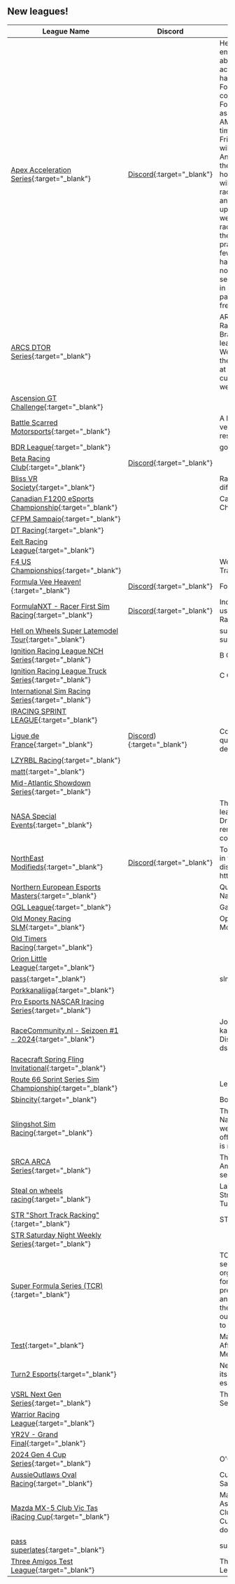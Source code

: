 ## New leagues!

| League Name | Discord | About |
|--------------------------------------------------------------------------------------------------------------------------------------|---------------------------------------------------------------|--------------------------------------------------------------------------------------------------------------------------------------------------------------------------------------------------------------------------------------------------------------------------------------------------------------------------------------------------------------------------------------------------------------------------------------------------------------------------------------------------------------------------------------------------------------------------------------------------------------------------------------------------------------------------------------------------------------------------------------------------------------------------------------------------------------------------------------------|
|[Apex Acceleration Series](https://members.iracing.com/membersite/member/LeagueView.do?league=10405){:target="_blank"} |[Discord](https://discord.gg/Zcxmry3k8A){:target="_blank"} |Hello fellow Formula enthusiast\!   This League is about starting a Formula action which so far never has been seen\!  A Multiclass Formula league which will contain: Superformula, Formula Renault 3\.5 as well as the famous Mercedes AMG W13\.   Our session times will probably be on Friday 0am UTC \(but there will be votes of course\!\)\.\.\. Anyways\.\.\. the duration of the practice will be 1\.5 hours\.\.\. which means the Q will take 30 minutes\. The race itself will then take another hour which sums up to a total of 3 hours per week for the official first racing season\!  Besides that there will be weekly practice sessions hosted a few days before the race happens\!   Come and register now for the very first season of us which will start in January\!  The participation of course is free of charge\! |
|[ARCS DTOR Series](https://members.iracing.com/membersite/member/LeagueView.do?league=10455){:target="_blank"} | |ARCS \(Dirt Track Offroad Racing\) Series is hosted by Brandyn Proudfoot\. This league currently runs on Wednesday nights featuring the Pro Late Model running at multiple dirt tracks with custom setups built each week\! |
|[Ascension GT Challenge](https://members.iracing.com/membersite/member/LeagueView.do?league=10441){:target="_blank"} | | |
|[Battle Scarred Motorsports](https://members.iracing.com/membersite/member/LeagueView.do?league=10456){:target="_blank"} | |A league for active military, veterans and 1st responders \. |
|[BDR League](https://members.iracing.com/membersite/member/LeagueView.do?league=10448){:target="_blank"} | |gotBDR? |
|[Beta Racing Club](https://members.iracing.com/membersite/member/LeagueView.do?league=10457){:target="_blank"} |[Discord](https://discord.gg/uvtN6rDedX){:target="_blank"} | |
|[Bliss VR Society](https://members.iracing.com/membersite/member/LeagueView.do?league=10420){:target="_blank"} | |Racing for people with different abilities |
|[Canadian F1200 eSports Championship](https://members.iracing.com/membersite/member/LeagueView.do?league=10451){:target="_blank"} | |Canadian F1200 eSports Championship |
|[CFPM Sampaio](https://members.iracing.com/membersite/member/LeagueView.do?league=10442){:target="_blank"} | | |
|[DT Racing](https://members.iracing.com/membersite/member/LeagueView.do?league=10454){:target="_blank"} | | |
|[Eelt Racing League](https://members.iracing.com/membersite/member/LeagueView.do?league=10446){:target="_blank"} | | |
|[F4 US Championships](https://members.iracing.com/membersite/member/LeagueView.do?league=10414){:target="_blank"} | |We go to most F4 US Tracks |
|[Formula Vee Heaven\!](https://members.iracing.com/membersite/member/LeagueView.do?league=10424){:target="_blank"} |[Discord](https://discord.gg/EaG4a9zX){:target="_blank"} |Formula Vee |
|[FormulaNXT \- Racer First Sim Racing](https://members.iracing.com/membersite/member/LeagueView.do?league=10426){:target="_blank"} |[Discord](https://discord.gg/kt2ebNUVKt){:target="_blank"} |IndyNXT inspired series using the F4 car\. Hosted by Racer First Sim Racing |
|[Hell on Wheels Super Latemodel Tour](https://members.iracing.com/membersite/member/LeagueView.do?league=10403){:target="_blank"} | |super lates every other sunday\. fixed |
|[Ignition Racing League NCH Series](https://members.iracing.com/membersite/member/LeagueView.do?league=10438){:target="_blank"} | |B Class Open setup series |
|[Ignition Racing League Truck Series](https://members.iracing.com/membersite/member/LeagueView.do?league=10439){:target="_blank"} | |C Class Fixed setup series |
|[International Sim Racing Series](https://members.iracing.com/membersite/member/LeagueView.do?league=10419){:target="_blank"} | | |
|[IRACING SPRINT LEAGUE](https://members.iracing.com/membersite/member/LeagueView.do?league=10404){:target="_blank"} | | |
|[Ligue de France](https://members.iracing.com/membersite/member/LeagueView.do?league=10433){:target="_blank"} |[Discord](https://discord.gg/xxxxxxxxxxxxxx)){:target="_blank"} |Compétition de la LdF, qualificative pour la Coupe de France |
|[LZYRBL Racing](https://members.iracing.com/membersite/member/LeagueView.do?league=10435){:target="_blank"} | | |
|[matt](https://members.iracing.com/membersite/member/LeagueView.do?league=10434){:target="_blank"} | | |
|[Mid\-Atlantic Showdown Series](https://members.iracing.com/membersite/member/LeagueView.do?league=10440){:target="_blank"} | | |
|[NASA Special Events](https://members.iracing.com/membersite/member/LeagueView.do?league=10408){:target="_blank"} | |This is a special events league for NASA and ASN\. Drivers are subject to removal once the event is complete\. |
|[NorthEast Modifieds](https://members.iracing.com/membersite/member/LeagueView.do?league=10450){:target="_blank"} |[Discord](https://discord.gg/pr4QJfTP){:target="_blank"} |Tour Modified league based in the NorthEast\. Join the discord\! https://discord\.gg/pr4QJfTP |
|[Northern European Esports Masters](https://members.iracing.com/membersite/member/LeagueView.do?league=10443){:target="_blank"} | |Qualify for the Clash of Nations races\! |
|[OGL League](https://members.iracing.com/membersite/member/LeagueView.do?league=10427){:target="_blank"} | |Gamle mænd i gamle biler |
|[Old Money Racing SLM](https://members.iracing.com/membersite/member/LeagueView.do?league=10410){:target="_blank"} | |Open Setup Super Late Model League |
|[Old Timers Racing](https://members.iracing.com/membersite/member/LeagueView.do?league=10444){:target="_blank"} | | |
|[Orion Little League](https://members.iracing.com/membersite/member/LeagueView.do?league=10452){:target="_blank"} | | |
|[pass](https://members.iracing.com/membersite/member/LeagueView.do?league=10411){:target="_blank"} | |slm |
|[Porkkanaliiga](https://members.iracing.com/membersite/member/LeagueView.do?league=10422){:target="_blank"} | | |
|[Pro Esports NASCAR Iracing Series](https://members.iracing.com/membersite/member/LeagueView.do?league=10406){:target="_blank"} | | |
|[RaceCommunity\.nl \- Seizoen \#1 \- 2024](https://members.iracing.com/membersite/member/LeagueView.do?league=10415){:target="_blank"} | |Join onze league en maak kans op mooie prijzen   Discord: dsg\.gg/racecommunity |
|[Racecraft Spring Fling Invitational](https://members.iracing.com/membersite/member/LeagueView.do?league=10432){:target="_blank"} | | |
|[Route 66 Sprint Series Sim Championship](https://members.iracing.com/membersite/member/LeagueView.do?league=10413){:target="_blank"} | |League Info |
|[Sbincity](https://members.iracing.com/membersite/member/LeagueView.do?league=10437){:target="_blank"} | |Booshers To The Max |
|[Slingshot Sim Racing](https://members.iracing.com/membersite/member/LeagueView.do?league=10431){:target="_blank"} | |This League will follow the Nascar Cup Series each week\. We will have a IR cut off at 4000\. The license that is required is C,B,A |
|[SRCA ARCA Series](https://members.iracing.com/membersite/member/LeagueView.do?league=10428){:target="_blank"} | |The Sim Racers Club of America returns for the 3rd season of the ARCA Series |
|[Steal on wheels racing](https://members.iracing.com/membersite/member/LeagueView.do?league=10453){:target="_blank"} | |Latemodel stocks and Street Stocks Monday and Tuesday |
|[STR "Short Track Racking"](https://members.iracing.com/membersite/member/LeagueView.do?league=10416){:target="_blank"} | |STR "Short Track Racking" |
|[STR Saturday Night Weekly Series](https://members.iracing.com/membersite/member/LeagueView.do?league=10447){:target="_blank"} | | |
|[Super Formula Series \(TCR\)](https://members.iracing.com/membersite/member/LeagueView.do?league=10421){:target="_blank"} | |TCR is going into our 17th season and 7th year as an organized league renowned for our North American presence on the PlayStation and then later Cross Play on the F1 games\. This will be our first season expanding to iRacing Super Formula\. |
|[Test](https://members.iracing.com/membersite/member/LeagueView.do?league=10430){:target="_blank"} | |Mazda MX\-5 Club Vic Tas & Affiliate MX\-5 Club Members |
|[Turn2 Esports](https://members.iracing.com/membersite/member/LeagueView.do?league=10417){:target="_blank"} | |New League trying to find its footing in the world of esports |
|[VSRL Next Gen Series](https://members.iracing.com/membersite/member/LeagueView.do?league=10449){:target="_blank"} | |Thursday night Next Gen Series by VSRL |
|[Warrior Racing League](https://members.iracing.com/membersite/member/LeagueView.do?league=10436){:target="_blank"} | | |
|[YR2V \- Grand Final](https://members.iracing.com/membersite/member/LeagueView.do?league=10445){:target="_blank"} | | |
|[2024 Gen 4 Cup Series](https://members.iracing.com/membersite/member/LeagueView.do?league=10409){:target="_blank"} | |O'Quinn / Callahan |
|[AussieOutlaws Oval Racing](https://members.iracing.com/membersite/member/LeagueView.do?league=10425){:target="_blank"} | |Cup Car racing On a Saturday night |
|[Mazda MX\-5 Club Vic Tas iRacing Cup](https://members.iracing.com/membersite/member/LeagueView.do?league=10429){:target="_blank"} | |Mazda MX\-5 Vic Tas & Associated Australian MX\-5 Clubs battle out in MX\-5 Cup cars across tracks both domestically and overseas\. |
|[pass superlates](https://members.iracing.com/membersite/member/LeagueView.do?league=10412){:target="_blank"} | |super latemodel fun |
|[Three Amigos Test League](https://members.iracing.com/membersite/member/LeagueView.do?league=10418){:target="_blank"} | |The Three Amigos Test League |


